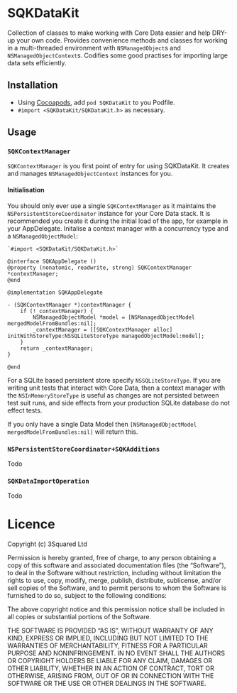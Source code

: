 # SQKDataKit

Collection of classes to make working with Core Data easier and help DRY-up your own code. Provides convenience methods and classes for working in a multi-threaded environment with `NSManagedObject`s and `NSManagedObjectContext`s. Codifies some good practises for importing large data sets efficiently.

## Installation

* Using [Cocoapods](http://cocoapods.org), add `pod SQKDataKit` to you Podfile.
* `#import <SQKDataKit/SQKDataKit.h>` as necessary.


## Usage

### `SQKContextManager`

`SQKContextManager` is you first point of entry for using SQKDataKit. It creates and manages `NSManagedObjectContext` instances for you. 

#### Initialisation

You should only ever use a single `SQKContextManager` as it maintains the `NSPersistentStoreCoordinator` instance for your Core Data stack. It is recommended you create it during the initial load of the app, for example in your AppDelegate. Initalise a context manager with a concurrency type and a `NSManagedObjectModel`:

```
`#import <SQKDataKit/SQKDataKit.h>`

@interface SQKAppDelegate ()
@property (nonatomic, readwrite, strong) SQKContextManager *contextManager;
@end

@implementation SQKAppDelegate

- (SQKContextManager *)contextManager {
    if (!_contextManager) {
        NSManagedObjectModel *model = [NSManagedObjectModel mergedModelFromBundles:nil];
        _contextManager = [[SQKContextManager alloc] initWithStoreType:NSSQLiteStoreType managedObjectModel:model];
    }
    return _contextManager;
}

@end
```

For a SQLite based persistent store specify `NSSQLiteStoreType`. If you are writing unit tests that interact with Core Data, then a context manager with the `NSInMemoryStoreType` is useful as changes are not persisted between test suit runs, and side effects from your production SQLite database do not effect tests.

If you only have a single Data Model then `[NSManagedObjectModel mergedModelFromBundles:nil]` will return this.


### `NSPersistentStoreCoordinator+SQKAdditions`

Todo

### `SQKDataImportOperation`

Todo

# Licence

Copyright (c) 3Squared Ltd

Permission is hereby granted, free of charge, to any person obtaining a copy of this software and associated documentation files (the “Software”), to deal in the Software without restriction, including without limitation the rights to use, copy, modify, merge, publish, distribute, sublicense, and/or sell copies of the Software, and to permit persons to whom the Software is furnished to do so, subject to the following conditions:

The above copyright notice and this permission notice shall be included in all copies or substantial portions of the Software.

THE SOFTWARE IS PROVIDED “AS IS”, WITHOUT WARRANTY OF ANY KIND, EXPRESS OR IMPLIED, INCLUDING BUT NOT LIMITED TO THE WARRANTIES OF MERCHANTABILITY, FITNESS FOR A PARTICULAR PURPOSE AND NONINFRINGEMENT. IN NO EVENT SHALL THE AUTHORS OR COPYRIGHT HOLDERS BE LIABLE FOR ANY CLAIM, DAMAGES OR OTHER LIABILITY, WHETHER IN AN ACTION OF CONTRACT, TORT OR OTHERWISE, ARISING FROM, OUT OF OR IN CONNECTION WITH THE SOFTWARE OR THE USE OR OTHER DEALINGS IN THE SOFTWARE.